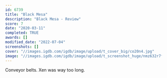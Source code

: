 ```yaml
---
id: 6739
title: "Black Mesa"
description: "Black Mesa - Review"
score: 7
date: "2020-03-11"
completed: TRUE
awards: []
modified_date: "2022-07-04"
screenshots: []
cover: "//images.igdb.com/igdb/image/upload/t_cover_big/co20n4.jpg"
image: "//images.igdb.com/igdb/image/upload/t_screenshot_huge/nmz632r7fmurbwi0frvb.jpg"
---
```

Conveyor belts. Xen was way too long.